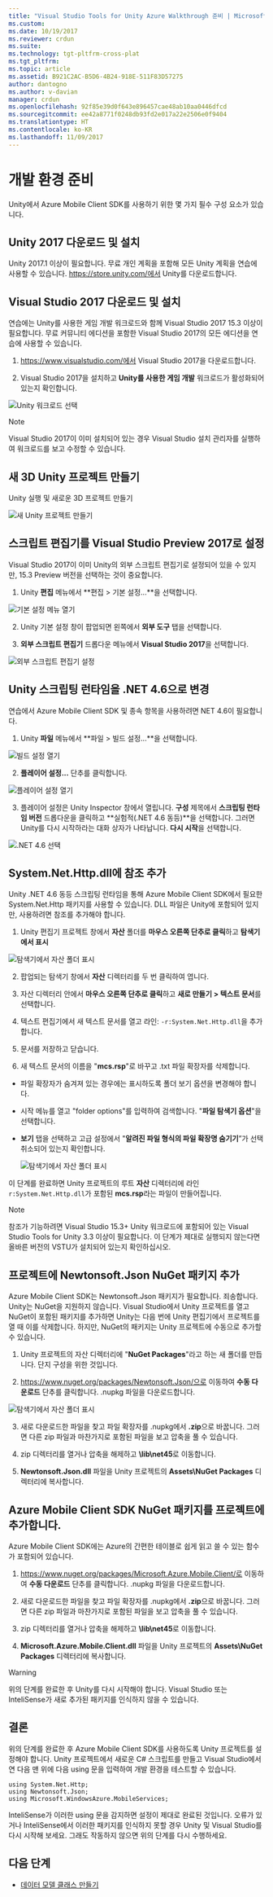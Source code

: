 ```yaml
---
title: "Visual Studio Tools for Unity Azure Walkthrough 준비 | Microsoft Docs"
ms.custom: 
ms.date: 10/19/2017
ms.reviewer: crdun
ms.suite: 
ms.technology: tgt-pltfrm-cross-plat
ms.tgt_pltfrm: 
ms.topic: article
ms.assetid: B921C2AC-B5D6-4B24-918E-511F83D57275
author: dantogno
ms.author: v-davian
manager: crdun
ms.openlocfilehash: 92f85e39d0f643e896457cae48ab10aa0446dfcd
ms.sourcegitcommit: ee42a8771f0248db93fd2e017a22e2506e0f9404
ms.translationtype: HT
ms.contentlocale: ko-KR
ms.lasthandoff: 11/09/2017
---
```

# <a name="prepare-the-development-environment"></a>개발 환경 준비

Unity에서 Azure Mobile Client SDK를 사용하기 위한 몇 가지 	필수 구성 요소가 있습니다.

## <a name="download-and-install-unity-2017"></a>Unity 2017 다운로드 및 설치

Unity 2017.1 이상이 필요합니다. 무료 개인 계획을 포함해 모든 Unity 계획을 연습에 사용할 수 있습니다. https://store.unity.com/에서 Unity를 다운로드합니다.

## <a name="download-and-install-visual-studio-2017"></a>Visual Studio 2017 다운로드 및 설치

연습에는 Unity를 사용한 게임 개발 워크로드와 함께 Visual Studio 2017 15.3 이상이 필요합니다. 무료 커뮤니티 에디션을 포함한 Visual Studio 2017의 모든 에디션을 연습에 사용할 수 있습니다.

1. https://www.visualstudio.com/에서 Visual Studio 2017을 다운로드합니다.

2. Visual Studio 2017을 설치하고 **Unity를 사용한 게임 개발** 워크로드가 활성화되어 있는지 확인합니다.

 ![Unity 워크로드 선택](media/vstu_azure-prepare-dev-environment-image0.png)

 > [!NOTE]
 > Visual Studio 2017이 이미 설치되어 있는 경우 Visual Studio 설치 관리자를 실행하여 워크로드를 보고 수정할 수 있습니다.

## <a name="create-a-new-3d-unity-project"></a>새 3D Unity 프로젝트 만들기

Unity 실행 및 새로운 3D 프로젝트 만들기

![새 Unity 프로젝트 만들기](media/vstu_azure-prepare-dev-environment-image1.png)

## <a name="set-the-script-editor-to-visual-studio-preview-2017"></a>스크립트 편집기를 Visual Studio Preview 2017로 설정

Visual Studio 2017이 이미 Unity의 외부 스크립트 편집기로 설정되어 있을 수 있지만, 15.3 Preview 버전을 선택하는 것이 중요합니다.

1. Unity **편집** 메뉴에서 **편집 > 기본 설정...**을 선택합니다.

  ![기본 설정 메뉴 열기](media/vstu_azure-prepare-dev-environment-image1.2.png)

2. Unity 기본 설정 창이 팝업되면 왼쪽에서 **외부 도구** 탭을 선택합니다.

3. **외부 스크립트 편집기** 드롭다운 메뉴에서 **Visual Studio 2017**을 선택합니다.

  ![외부 스크립트 편집기 설정](media/vstu_azure-prepare-dev-environment-image3.png)

## <a name="change-the-unity-scripting-runtime-to-net-46"></a>Unity 스크립팅 런타임을 .NET 4.6으로 변경
연습에서 Azure Mobile Client SDK 및 종속 항목을 사용하려면 NET 4.6이 필요합니다.

1. Unity **파일** 메뉴에서 **파일 > 빌드 설정...**을 선택합니다.

  ![빌드 설정 열기](media/vstu_azure-prepare-dev-environment-image4.png)

2. **플레이어 설정...** 단추를 클릭합니다.

  ![플레이어 설정 열기](media/vstu_azure-prepare-dev-environment-image5.png)

3. 플레이어 설정은 Unity Inspector 창에서 열립니다. **구성** 제목에서 **스크립팅 런타임 버전** 드롭다운을 클릭하고 **실험적(.NET 4.6 동등)**을 선택합니다. 그러면 Unity를 다시 시작하라는 대화 상자가 나타납니다. **다시 시작**을 선택합니다.

  ![.NET 4.6 선택](media/vstu_azure-prepare-dev-environment-image6.png)

## <a name="add-a-reference-to-systemnethttpdll"></a>System.Net.Http.dll에 참조 추가

Unity .NET 4.6 동등 스크립팅 런타임을 통해 Azure Mobile Client SDK에서 필요한 System.Net.Http 패키지를 사용할 수 있습니다. DLL 파일은 Unity에 포함되어 있지만, 사용하려면 참조를 추가해야 합니다.

1. Unity 편집기 프로젝트 창에서 **자산** 폴더를 **마우스 오른쪽 단추로 클릭**하고 **탐색기에서 표시**

  ![탐색기에서 자산 폴더 표시](media/vstu_azure-prepare-dev-environment-image7.png)

2. 팝업되는 탐색기 창에서 **자산** 디렉터리를 두 번 클릭하여 엽니다.

3. 자산 디렉터리 안에서 **마우스 오른쪽 단추로 클릭**하고 **새로 만들기 > 텍스트 문서**를 선택합니다.

4. 텍스트 편집기에서 새 텍스트 문서를 열고 라인: `-r:System.Net.Http.dll`을 추가합니다.

5. 문서를 저장하고 닫습니다.

4. 새 텍스트 문서의 이름을 "**mcs.rsp**"로 바꾸고 .txt 파일 확장자를 삭제합니다.

  * 파일 확장자가 숨겨져 있는 경우에는 표시하도록 폴더 보기 옵션을 변경해야 합니다.
  * 시작 메뉴를 열고 "folder options"를 입력하여 검색합니다. "**파일 탐색기 옵션**"을 선택합니다.
  * **보기** 탭을 선택하고 고급 설정에서 "**알려진 파일 형식의 파일 확장명 숨기기**”가 선택 취소되어 있는지 확인합니다.

    ![탐색기에서 자산 폴더 표시](media/vstu_azure-prepare-dev-environment-image8.png)

이 단계를 완료하면 Unity 프로젝트의 루트 **자산** 디렉터리에 라인 `r:System.Net.Http.dll`가 포함된 **mcs.rsp**라는 파일이 만들어집니다.

>[!NOTE]
> 참조가 기능하려면 Visual Studio 15.3+ Unity 워크로드에 포함되어 있는 Visual Studio Tools for Unity 3.3 이상이 필요합니다. 이 단계가 제대로 실행되지 않는다면 올바른 버전의 VSTU가 설치되어 있는지 확인하십시오.

## <a name="add-the-newtonsoftjson-nuget-package-to-your-project"></a>프로젝트에 Newtonsoft.Json NuGet 패키지 추가

Azure Mobile Client SDK는 Newtonsoft.Json 패키지가 필요합니다. 죄송합니다. Unity는 NuGet을 지원하지 않습니다. Visual Studio에서 Unity 프로젝트를 열고 NuGet이 포함된 패키지를 추가하면 Unity는 다음 번에 Unity 편집기에서 프로젝트를 열 때 이를 삭제합니다. 하지만, NuGet의 패키지는 Unity 프로젝트에 수동으로 추가할 수 있습니다.

1. Unity 프로젝트의 자산 디렉터리에 "**NuGet Packages**"라고 하는 새 폴더를 만듭니다. 단지 구성을 위한 것입니다.

2. https://www.nuget.org/packages/Newtonsoft.Json/으로 이동하여 **수동 다운로드** 단추를 클릭합니다. .nupkg 파일을 다운로드합니다.

  ![탐색기에서 자산 폴더 표시](media/vstu_azure-prepare-dev-environment-image9.png)

3. 새로 다운로드한 파일을 찾고 파일 확장자를 .nupkg에서 **.zip**으로 바꿉니다. 그러면 다른 zip 파일과 마찬가지로 포함된 파일을 보고 압축을 풀 수 있습니다.

4. zip 디렉터리를 열거나 압축을 해제하고 **\lib\net45**로 이동합니다.

5. **Newtonsoft.Json.dll** 파일을 Unity 프로젝트의 **Assets\NuGet Packages** 디렉터리에 복사합니다.

## <a name="add-the-azure-mobile-client-sdk-nuget-package-to-your-project"></a>Azure Mobile Client SDK NuGet 패키지를 프로젝트에 추가합니다.

Azure Mobile Client SDK에는 Azure의 간편한 테이블로 쉽게 읽고 쓸 수 있는 함수가 포함되어 있습니다.

1. https://www.nuget.org/packages/Microsoft.Azure.Mobile.Client/로 이동하여 **수동 다운로드** 단추를 클릭합니다. .nupkg 파일을 다운로드합니다.

2. 새로 다운로드한 파일을 찾고 파일 확장자를 .nupkg에서 **.zip**으로 바꿉니다. 그러면 다른 zip 파일과 마찬가지로 포함된 파일을 보고 압축을 풀 수 있습니다.

3. zip 디렉터리를 열거나 압축을 해제하고 **\lib\net45**로 이동합니다.

4. **Microsoft.Azure.Mobile.Client.dll** 파일을 Unity 프로젝트의 **Assets\NuGet Packages** 디렉터리에 복사합니다.

>[!WARNING]
> 위의 단계를 완료한 후 Unity를 다시 시작해야 합니다. Visual Studio 또는 InteliSense가 새로 추가된 패키지를 인식하지 않을 수 있습니다.

## <a name="conclusion"></a>결론

위의 단계를 완료한 후 Azure Mobile Client SDK를 사용하도록 Unity 프로젝트를 설정해야 합니다. Unity 프로젝트에서 새로운 C# 스크립트를 만들고 Visual Studio에서 연 다음 맨 위에 다음 using 문을 입력하여 개발 환경을 테스트할 수 있습니다.
```
using System.Net.Http;
using Newtonsoft.Json;
using Microsoft.WindowsAzure.MobileServices;
```

InteliSense가 이러한 using 문을 감지하면 설정이 제대로 완료된 것입니다. 오류가 있거나 InteliSense에서 이러한 패키지를 인식하지 못할 경우 Unity 및 Visual Studio를 다시 시작해 보세요. 그래도 작동하지 않으면 위의 단계를 다시 수행하세요.

## <a name="next-step"></a>다음 단계

* [데이터 모델 클래스 만들기](visual-studio-tools-for-unity-azure-data.md)
